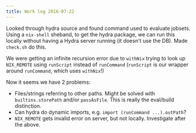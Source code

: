 ```yaml
---
title: Work log 2016-07-22
---
```


Looked through hydra source and found command used to evaluate jobsets. Using a `nix-shell` sheband, to get the hydra package, we can run this locally without having a Hydra server running (it doesn't use the DB). Made `check.sh` do this.

We were getting an infinite recursion error due to `withNix` trying to look up `NIX_REMOTE` using `runScript` instead of `runCommand` (`runScript` is our wrapper around `runCommand`, which uses `withNix`!)

Now it seems we have 2 problems:

 - Files/strings referring to other paths. Might be solved with `builtins.storePath` and/or `passAsFile`. This is really the eval/build distinction.
 - Can hydra do dynamic imports, e.g. `import (runCommand ...).outPath`?
 - `NIX_REMOTE` gets invalid error on server, but not locally. Investigate after the above.

